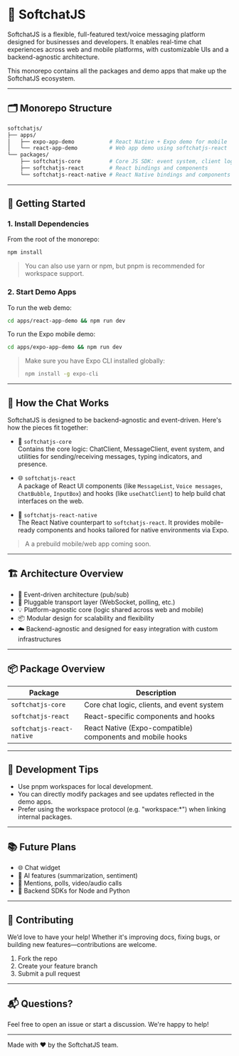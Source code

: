# 🧠 SoftchatJS

SoftchatJS is a flexible, full-featured text/voice messaging platform designed for businesses and developers. It enables real-time chat experiences across web and mobile platforms, with customizable UIs and a backend-agnostic architecture.

This monorepo contains all the packages and demo apps that make up the SoftchatJS ecosystem.

---

## 🗂 Monorepo Structure

```bash
softchatjs/
├── apps/
│   ├── expo-app-demo           # React Native + Expo demo for mobile
│   └── react-app-demo          # Web app demo using softchatjs-react
└── packages/
    ├── softchatjs-core         # Core JS SDK: event system, client logic
    ├── softchatjs-react        # React bindings and components
    └── softchatjs-react-native # React Native bindings and components
```

---

## 🚀 Getting Started

### 1. Install Dependencies

From the root of the monorepo:

```bash
npm install
```

> You can also use yarn or npm, but pnpm is recommended for workspace support.

### 2. Start Demo Apps

To run the web demo:

```bash
cd apps/react-app-demo && npm run dev
```

To run the Expo mobile demo:

```bash
cd apps/expo-app-demo && npm run dev
```

> Make sure you have Expo CLI installed globally:
> 
> ```bash
> npm install -g expo-cli
> ```

---

## 🧩 How the Chat Works

SoftchatJS is designed to be backend-agnostic and event-driven. Here's how the pieces fit together:

- 🔧 `softchatjs-core`  
  Contains the core logic: ChatClient, MessageClient, event system, and utilities for sending/receiving messages, typing indicators, and presence.

- 🌐 `softchatjs-react`  
  A package of React UI components (like `MessageList`, `Voice messages`, `ChatBubble`, `InputBox`) and hooks (like `useChatClient`) to help build chat interfaces on the web.

- 📱 `softchatjs-react-native`  
  The React Native counterpart to `softchatjs-react`. It provides mobile-ready components and hooks tailored for native environments via Expo.

> A a prebuild mobile/web app coming soon.

---

## 🏗 Architecture Overview

- 🔄 Event-driven architecture (pub/sub)
- 🔌 Pluggable transport layer (WebSocket, polling, etc.)
- 💡 Platform-agnostic core (logic shared across web and mobile)
- 📦 Modular design for scalability and flexibility
- ☁️ Backend-agnostic and designed for easy integration with custom infrastructures

---

## 📦 Package Overview

| Package                      | Description                                                  |
|-----------------------------|--------------------------------------------------------------|
| `softchatjs-core`           | Core chat logic, clients, and event system                   |
| `softchatjs-react`          | React-specific components and hooks                          |
| `softchatjs-react-native`   | React Native (Expo-compatible) components and mobile hooks   |

---

## 🧪 Development Tips

- Use pnpm workspaces for local development.
- You can directly modify packages and see updates reflected in the demo apps.
- Prefer using the workspace protocol (e.g. "workspace:*") when linking internal packages.

---

## 📚 Future Plans

- 🌐 Chat widget
- 🧠 AI features (summarization, sentiment)
- 💬 Mentions, polls, video/audio calls
- 🔌 Backend SDKs for Node and Python

---

## 🤝 Contributing

We’d love to have your help! Whether it's improving docs, fixing bugs, or building new features—contributions are welcome.

1. Fork the repo
2. Create your feature branch
3. Submit a pull request

---

## 📬 Questions?

Feel free to open an issue or start a discussion. We're happy to help!

---

Made with ❤️ by the SoftchatJS team.
